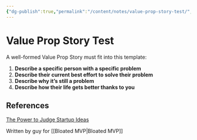 ```yaml
---
{"dg-publish":true,"permalink":"/content/notes/value-prop-story-test/","noteIcon":"2"}
---
```


# Value Prop Story Test

A well-formed Value Prop Story must fit into this template:

1.  **Describe a specific person with a specific problem**
2.  **Describe their current best effort to solve their problem**
3.  **Describe why it’s still a problem**
4.  **Describe how their life gets better thanks to you**

## References
[The Power to Judge Startup Ideas](https://www.lesswrong.com/posts/iMQmfgieRKY62MC3z/the-power-to-judge-startup-ideas)

Written by guy for [[Bloated MVP\|Bloated MVP]]